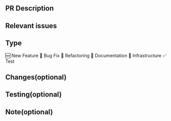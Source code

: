 <!--
# Thank you for contributing to LangChain-google!
-->

<!--
## Checklist for PR Creation

- [ ] PR Title: "[package]: [brief description]"

  - Where "package" is genai, vertexai, or community
  - Use "docs: ..." for purely docs changes, "templates: ..." for template changes, "infra: ..." for CI changes
  - Example: "community: add foobar LLM"

- [ ] PR Description and Relevant issues:

  - Description of the change
  - Relevant issues (if applicable)
  - Any dependencies required for this change

- [ ] Add Tests and Docs:

  - If adding a new integration:
    1. Include a test for the integration (preferably unit tests that do not rely on network access)
    2. Add an example notebook showing its use (place in the `docs/docs/integrations` directory)

- [ ] Lint and Test:
  - Run `make format`, `make lint`, and `make test` from the root of the package(s) you've modified
  - See contribution guidelines for more: https://github.com/langchain-ai/langchain-google/blob/main/README.md#contribute-code
-->

<!--
## Additional guidelines

- [ ] PR title and description are appropriate
- [ ] Necessary tests and documentation have been added
- [ ] Lint and tests pass successfully
- [ ] The following additional guidelines are adhered to:
  - Optional dependencies are imported within functions
  - No unnecessary dependencies added to pyproject.toml files (except those required for unit tests)
  - PR doesn't touch more than one package
  - Changes are backwards compatible
-->

## PR Description

<!-- e.g. "Implement user authentication feature" -->

## Relevant issues

<!-- e.g. "Fixes #000" -->

## Type

<!-- Select the type of Pull Request -->
<!-- Keep only the necessary ones -->

🆕 New Feature
🐛 Bug Fix
🧹 Refactoring
📖 Documentation
🚄 Infrastructure
✅ Test

## Changes(optional)

<!-- List of changes -->

## Testing(optional)

<!-- Test procedure -->
<!-- Test result -->

## Note(optional)

<!-- Information about the errors fixed by PR -->
<!-- Remaining issue or something -->
<!-- Other information about PR -->
